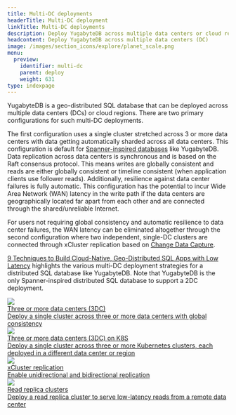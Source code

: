 ```yaml
---
title: Multi-DC deployments
headerTitle: Multi-DC deployment
linkTitle: Multi-DC deployments
description: Deploy YugabyteDB across multiple data centers or cloud regions
headcontent: Deploy YugabyteDB across multiple data centers (DC)
image: /images/section_icons/explore/planet_scale.png
menu:
  preview:
    identifier: multi-dc
    parent: deploy
    weight: 631
type: indexpage
---
```

YugabyteDB is a geo-distributed SQL database that can be deployed across multiple data centers (DCs) or cloud regions. There are two primary configurations for such multi-DC deployments.

The first configuration uses a single cluster stretched across 3 or more data centers with data getting automatically sharded across all data centers. This configuration is default for [Spanner-inspired databases](../../architecture/docdb/) like YugabyteDB. Data replication across data centers is synchronous and is based on the Raft consensus protocol. This means writes are globally consistent and reads are either globally consistent or timeline consistent (when application clients use follower reads). Additionally, resilience against data center failures is fully automatic. This configuration has the potential to incur Wide Area Network (WAN) latency in the write path if the data centers are geographically located far apart from each other and are connected through the shared/unreliable Internet.

For users not requiring global consistency and automatic resilience to data center failures, the WAN latency can be eliminated altogether through the second configuration where two independent, single-DC clusters are connected through xCluster replication based on [Change Data Capture](../../architecture/docdb-replication/change-data-capture/).

[9 Techniques to Build Cloud-Native, Geo-Distributed SQL Apps with Low Latency](https://www.yugabyte.com/blog/9-techniques-to-build-cloud-native-geo-distributed-sql-apps-with-low-latency/) highlights the various multi-DC deployment strategies for a distributed SQL database like YugabyteDB. Note that YugabyteDB is the only Spanner-inspired distributed SQL database to support a 2DC deployment.

<div class="row">
  <div class="col-12 col-md-6 col-lg-12 col-xl-6">
    <a class="section-link icon-offset" href="3dc-deployment/">
      <div class="head">
        <img class="icon" src="/images/section_icons/explore/planet_scale.png"  aria-hidden="true" />
        <div class="title">Three or more data centers (3DC)</div>
      </div>
      <div class="body">
        Deploy a single cluster across three or more data centers with global consistency
      </div>
    </a>
  </div>

  <div class="col-12 col-md-6 col-lg-12 col-xl-6">
    <a class="section-link icon-offset" href="../kubernetes/multi-cluster/">
      <div class="head">
        <img class="icon" src="/images/section_icons/explore/planet_scale.png"  aria-hidden="true" />
        <div class="title">Three or more data centers (3DC) on K8S</div>
      </div>
      <div class="body">
        Deploy a single cluster across three or more Kubernetes clusters, each deployed in a different data center or region
      </div>
    </a>
  </div>

  <div class="col-12 col-md-6 col-lg-12 col-xl-6">
    <a class="section-link icon-offset" href="async-replication/">
      <div class="head">
        <img class="icon" src="/images/section_icons/explore/planet_scale.png"  aria-hidden="true" />
        <div class="title">xCluster replication </div>
      </div>
      <div class="body">
        Enable unidirectional and bidirectional replication
      </div>
    </a>
  </div>

  <div class="col-12 col-md-6 col-lg-12 col-xl-6">
    <a class="section-link icon-offset" href="read-replica-clusters/">
      <div class="head">
        <img class="icon" src="/images/section_icons/explore/planet_scale.png" aria-hidden="true" />
        <div class="title">Read replica clusters</div>
      </div>
      <div class="body">
        Deploy a read replica cluster to serve low-latency reads from a remote data center
      </div>
    </a>
  </div>
</div>
